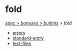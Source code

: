# fold

*[spec > bonuses > builtins](..) > fold*

* [errors](./errors)
* [standard-entry](./standard-entry)
* [text-files](./text-files)

